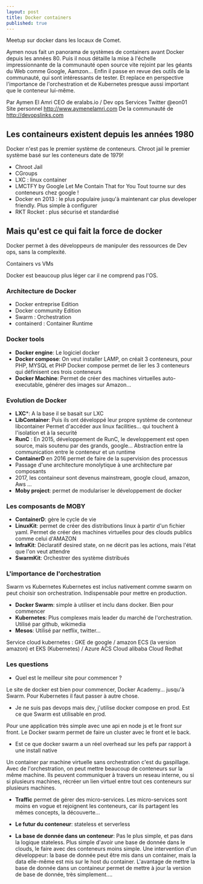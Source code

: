 ```yaml
---
layout: post
title: Docker containers
published: true
---
```


Meetup sur docker dans les locaux de Comet. 


Aymen nous fait un panorama de systèmes de containers avant Docker depuis les  années 80. Puis il nous détaille la mise à l'échelle impressionnante de la communauté open source vite rejoint par les géants du Web comme Google, Aamzon... 
Enfin il passe en revue des outils de la communauté, qui sont intéressants de tester.
Et replace en perspective l'importance de l'orchestration et de Kubernetes presque aussi important que le conteneur lui-même.


Par Aymen El Amri
CEO de eralabs.io / Dev ops Services
Twitter @eon01
Site personnel http://www.aymenelamri.com
De la communauté de http://devopslinks.com


## Les containeurs existent depuis les années 1980

Docker n'est pas le  premier système de conteneurs. Chroot jail le premier système basé sur les conteneurs date de 1979!

* Chroot Jail
* CGroups
* LXC : linux container
* LMCTFY by Google Let Me Contain That for You Tout tourne sur des conteneurs chez google !
* Docker en 2013 : le plus populaire jusqu'à maintenant car plus developer friendly. Plus simple à configurer
* RKT Rocket : plus sécurisé et standardisé 

## Mais qu'est ce qui fait la force de docker

Docker permet à des développeurs de manipuler des ressources de Dev ops, sans la complexité. 

Containers vs VMs

Docker est beaucoup plus léger car il ne comprend pas l'OS. 


### Architecture de Docker 

* Docker entreprise Edition 
* Docker community Edition 
* Swarm : Orchestration 
* containerd : Container Runtime

### Docker tools 

* **Docker engine**: Le logiciel docker
* **Docker compose**: On veut installer LAMP, on créait 3 conteneurs, pour PHP, MYSQL et PHP Docker compose permet de lier les 3 conteneurs qui définisent ces trois conteneurs
* **Docker Machine**: Permet de créer des machines virtuelles auto-executable, générer des images sur Amazon...


### Evolution de Docker

* **LXC***: A la base il se basait sur LXC
* **LibContainer**: Puis ils ont développé leur propre système de conteneur libcontainer Permet d'accéder aux linux facilities... qui touchent à l'isolation et à la securité
* **RunC** : En 2015, développement de RunC, le developpement est open source, mais soutenu par des grands, google... Abstraction entre la communication entre le conteneur et un runtime
* **ContainerD** en 2016 permet de faire de la supervision des processus 
* Passage d'une architecture monolytique à une architecture par composants
* 2017, les containeur sont devenus mainstream, google cloud, amazon, Aws ...
* **Moby project**: permet de modulariser le développement de docker

### Les composants de MOBY

* **ContainerD**: gère le cycle de vie
* **LinuxKit**: permet de créer des distributions linux à partir d'un fichier yaml. Permet de créer des machines virtuelles pour des clouds publics comme celui d'AMAZON
* **InfraKit**: Déclaratif desired state, on ne décrit pas les actions, mais l'état que l'on veut attendre
* **SwarmKit**: Orchestrer des système distribués

### L'importance de l'orchestration 

Swarm vs Kubernetes
Kubernetes est inclus nativement comme swarm on peut choisir son orchestration. Indispensable pour mettre en production.

* **Docker Swarm**: simple à utiliser et inclu dans docker. Bien pour commencer
* **Kubernetes**: Plus complexes mais leader du marché de l'orchestration. Utilisé par github, wikimedia
* **Mesos**: Utilisé par netflix, twitter...

Service cloud kubernetes : GKE de google / amazon ECS (la version amazon) et EKS (Kubernetes) / Azure ACS 
Cloud alibaba 
Cloud Redhat


### Les questions 

* Quel est le meilleur site pour commencer ? 

Le site de docker est bien pour commencer, Docker Academy... jusqu'à Swarm. Pour Kubernetes il faut passer à autre chose.

* Je ne suis pas devops mais dev, j'utilise docker compose en prod. Est ce que Swarm est utilisable en prod. 

Pour une application très simple avec une api en node js et le front sur front. Le Docker swarm permet de faire un cluster  avec le front et le back.

* Est ce que docker swarm a un réel overhead sur les pefs par rapport à une install native

Un container par machine virtuelle sans orchestration c'est du gaspillage. Avec de l'orchestration, on peut mettre beaucoup de conteneurs sur la même machine. Ils peuvent communiquer à travers un reseau interne, ou si si plusieurs machines, récréer un lien virtuel entre tout ces conteneurs sur plusieurs machines. 


* **Traffic** permet de gérer des micro-services. Les micro-services sont moins en vogue et rejoignent les conteneurs, car ils  partagent les mêmes concepts, la découverte...

* **Le futur du conteneur**: stateless et serverless

*  **La base de donnée dans un conteneur**: Pas le plus simple, et pas dans la logique stateless. Plus simple d'avoir une base de donnée dans le clouds, le faire avec des conteneurs moins simple. 
Une intervention d'un développeur: la base de donnée peut être mis dans un container, mais la data elle-même est mis sur le host du container. L'avantage de mettre la base de donnée dans un containeur permet de mettre à jour la version de base de donnée, très simplement....







